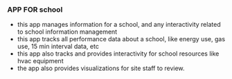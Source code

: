 ### APP FOR school
- this app manages information for a school, and any interactivity related to school information management
- this app tracks all performance data about a school, like energy use, gas use, 15 min interval data, etc
- this app also tracks and provides interactivity for school resources like hvac equipment
- the app also provides visualizations for site staff to review.